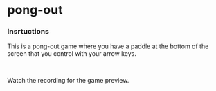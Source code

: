 # pong-out
<h3>Insrtuctions</h3>
<p>This is a pong-out game where you have a paddle at the bottom of the screen that you control with your arrow keys.</p>
</br>
<p>Watch the recording for the game preview.</p>
